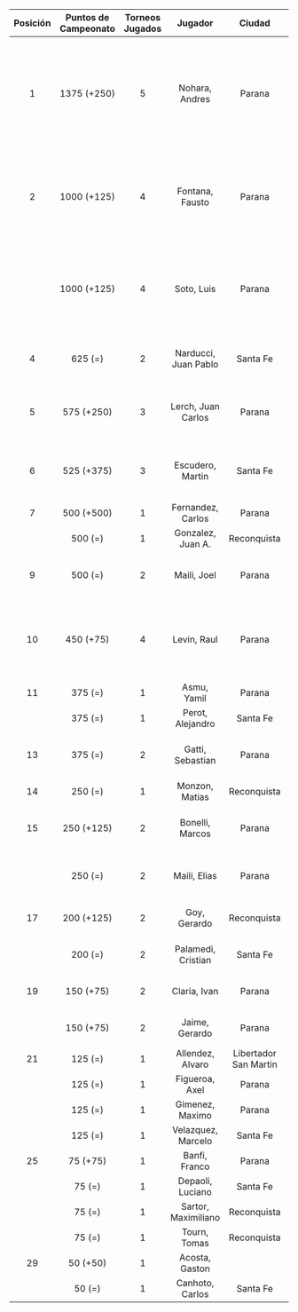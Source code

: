 |  Posición  |  Puntos de Campeonato  |  Torneos Jugados  |       Jugador        |        Ciudad         |  Afiliación  |                      Puntos sumados                       |
|:----------:|:----------------------:|:-----------------:|:--------------------:|:---------------------:|:------------:|:---------------------------------------------------------:|
|     1      |      1375 (+250)       |         5         |    Nohara, Andres    |        Parana         | Tiro Federal | 375 (T03) + 375 (T04) + 250 (T05) + 250 (T01) + 125 (T02) |
|     2      |      1000 (+125)       |         4         |   Fontana, Fausto    |        Parana         |   Aspatem    |       500 (T04) + 250 (T01) + 125 (T05) + 125 (T03)       |
|            |      1000 (+125)       |         4         |      Soto, Luis      |        Parana         | Tiro Federal |       500 (T03) + 250 (T04) + 125 (T05) + 125 (T01)       |
|     4      |        625 (=)         |         2         | Narducci, Juan Pablo |       Santa Fe        |   Atemeli    |                   500 (T02) + 125 (T04)                   |
|     5      |       575 (+250)       |         3         |  Lerch, Juan Carlos  |        Parana         | Tiro Federal |             250 (T04) + 250 (T05) + 75 (T03)              |
|     6      |       525 (+375)       |         3         |   Escudero, Martin   |       Santa Fe        |   Atemeli    |              375 (T05) + 75 (T02) + 75 (T04)              |
|     7      |       500 (+500)       |         1         |  Fernandez, Carlos   |        Parana         | Tiro Federal |                         500 (T05)                         |
|            |        500 (=)         |         1         |  Gonzalez, Juan A.   |      Reconquista      |    ATMAR     |                         500 (T01)                         |
|     9      |        500 (=)         |         2         |     Maili, Joel      |        Parana         |   Aspatem    |                   250 (T02) + 250 (T03)                   |
|     10     |       450 (+75)        |         4         |     Levin, Raul      |        Parana         |              |       125 (T04) + 125 (T03) + 125 (T02) + 75 (T05)        |
|     11     |        375 (=)         |         1         |     Asmu, Yamil      |        Parana         |   Aspatem    |                         375 (T02)                         |
|            |        375 (=)         |         1         |   Perot, Alejandro   |       Santa Fe        |   Atemeli    |                         375 (T01)                         |
|     13     |        375 (=)         |         2         |   Gatti, Sebastian   |        Parana         |              |                   250 (T03) + 125 (T01)                   |
|     14     |        250 (=)         |         1         |    Monzon, Matias    |      Reconquista      |    ATMAR     |                         250 (T02)                         |
|     15     |       250 (+125)       |         2         |   Bonelli, Marcos    |        Parana         |   Aspatem    |                   125 (T05) + 125 (T04)                   |
|            |        250 (=)         |         2         |     Maili, Elias     |        Parana         |   Aspatem    |                   125 (T02) + 125 (T03)                   |
|     17     |       200 (+125)       |         2         |     Goy, Gerardo     |      Reconquista      |    ATMAR     |                   125 (T05) + 75 (T01)                    |
|            |        200 (=)         |         2         |  Palamedi, Cristian  |       Santa Fe        |   Atemeli    |                   125 (T04) + 75 (T02)                    |
|     19     |       150 (+75)        |         2         |     Claria, Ivan     |        Parana         |   Aspatem    |                    75 (T05) + 75 (T04)                    |
|            |       150 (+75)        |         2         |    Jaime, Gerardo    |        Parana         |   Aspatem    |                    75 (T05) + 75 (T04)                    |
|     21     |        125 (=)         |         1         |   Allendez, Alvaro   | Libertador San Martin |     CRL      |                         125 (T01)                         |
|            |        125 (=)         |         1         |    Figueroa, Axel    |        Parana         |   Aspatem    |                         125 (T03)                         |
|            |        125 (=)         |         1         |   Gimenez, Maximo    |        Parana         |   Aspatem    |                         125 (T02)                         |
|            |        125 (=)         |         1         |  Velazquez, Marcelo  |       Santa Fe        |   AteMeLi    |                         125 (T01)                         |
|     25     |        75 (+75)        |         1         |    Banfi, Franco     |        Parana         |   Aspatem    |                         75 (T05)                          |
|            |         75 (=)         |         1         |   Depaoli, Luciano   |       Santa Fe        |   Atemeli    |                         75 (T04)                          |
|            |         75 (=)         |         1         | Sartor, Maximiliano  |      Reconquista      |    ATMAR     |                         75 (T02)                          |
|            |         75 (=)         |         1         |     Tourn, Tomas     |      Reconquista      |    ATMAR     |                         75 (T02)                          |
|     29     |        50 (+50)        |         1         |    Acosta, Gaston    |                       |              |                         50 (T05)                          |
|            |         50 (=)         |         1         |   Canhoto, Carlos    |       Santa Fe        |   Atemeli    |                         50 (T04)                          |